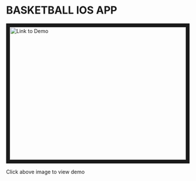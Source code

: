 # BASKETBALL IOS APP
<a href="http://www.youtube.com/watch?feature=player_embedded&v=mRkXycoTgs0
" target="_blank"><img src="http://img.youtube.com/vi/mRkXycoTgs0/0.jpg" 
alt="Link to Demo" width="480" height="360" border="10" /></a>

Click above image to view demo
